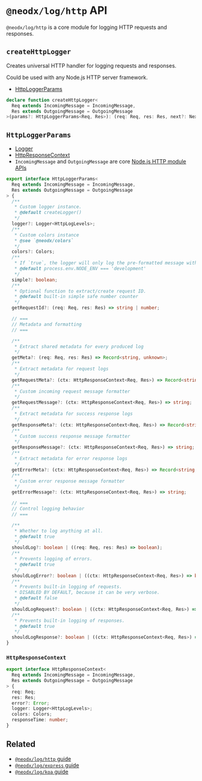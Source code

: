 # `@neodx/log/http` API

`@neodx/log/http` is a core module for logging HTTP requests and responses.

## `createHttpLogger`

Creates universal HTTP handler for logging requests and responses.

Could be used with any Node.js HTTP server framework.

- [HttpLoggerParams](#httploggerparams)

```typescript
declare function createHttpLogger<
  Req extends IncomingMessage = IncomingMessage,
  Res extends OutgoingMessage = OutgoingMessage
>(params?: HttpLoggerParams<Req, Res>): (req: Req, res: Res, next?: NextFunction) => void;
```

## `HttpLoggerParams`

- [Logger](./logger.md)
- [HttpResponseContext](#httpresponsecontext)
- `IncomingMessage` and `OutgoingMessage` are core [Node.js HTTP module APIs](https://nodejs.org/api/http.html#class-httpincomingmessage)

```typescript
export interface HttpLoggerParams<
  Req extends IncomingMessage = IncomingMessage,
  Res extends OutgoingMessage = OutgoingMessage
> {
  /**
   * Custom logger instance.
   * @default createLogger()
   */
  logger?: Logger<HttpLogLevels>;
  /**
   * Custom colors instance
   * @see `@neodx/colors`
   */
  colors?: Colors;
  /**
   * If `true`, the logger will only log the pre-formatted message without any additional metadata.
   * @default process.env.NODE_ENV === 'development'
   */
  simple?: boolean;
  /**
   * Optional function to extract/create request ID.
   * @default built-in simple safe number counter
   */
  getRequestId?: (req: Req, res: Res) => string | number;

  // ===
  // Metadata and formatting
  // ===

  /**
   * Extract shared metadata for every produced log
   */
  getMeta?: (req: Req, res: Res) => Record<string, unknown>;
  /**
   * Extract metadata for request logs
   */
  getRequestMeta?: (ctx: HttpResponseContext<Req, Res>) => Record<string, unknown>;
  /**
   * Custom incoming request message formatter
   */
  getRequestMessage?: (ctx: HttpResponseContext<Req, Res>) => string;
  /**
   * Extract metadata for success response logs
   */
  getResponseMeta?: (ctx: HttpResponseContext<Req, Res>) => Record<string, unknown>;
  /**
   * Custom success response message formatter
   */
  getResponseMessage?: (ctx: HttpResponseContext<Req, Res>) => string;
  /**
   * Extract metadata for error response logs
   */
  getErrorMeta?: (ctx: HttpResponseContext<Req, Res>) => Record<string, unknown>;
  /**
   * Custom error response message formatter
   */
  getErrorMessage?: (ctx: HttpResponseContext<Req, Res>) => string;

  // ===
  // Control logging behavior
  // ===

  /**
   * Whether to log anything at all.
   * @default true
   */
  shouldLog?: boolean | ((req: Req, res: Res) => boolean);
  /**
   * Prevents logging of errors.
   * @default true
   */
  shouldLogError?: boolean | ((ctx: HttpResponseContext<Req, Res>) => boolean);
  /**
   * Prevents built-in logging of requests.
   * DISABLED BY DEFAULT, because it can be very verbose.
   * @default false
   */
  shouldLogRequest?: boolean | ((ctx: HttpResponseContext<Req, Res>) => boolean);
  /**
   * Prevents built-in logging of responses.
   * @default true
   */
  shouldLogResponse?: boolean | ((ctx: HttpResponseContext<Req, Res>) => boolean);
}
```

### `HttpResponseContext`

```typescript
export interface HttpResponseContext<
  Req extends IncomingMessage = IncomingMessage,
  Res extends OutgoingMessage = OutgoingMessage
> {
  req: Req;
  res: Res;
  error?: Error;
  logger: Logger<HttpLogLevels>;
  colors: Colors;
  responseTime: number;
}
```

## Related

- [`@neodx/log/http` guide](../frameworks/http.md)
- [`@neodx/log/express` guide](../frameworks/express.md)
- [`@neodx/log/koa` guide](../frameworks/koa.md)

